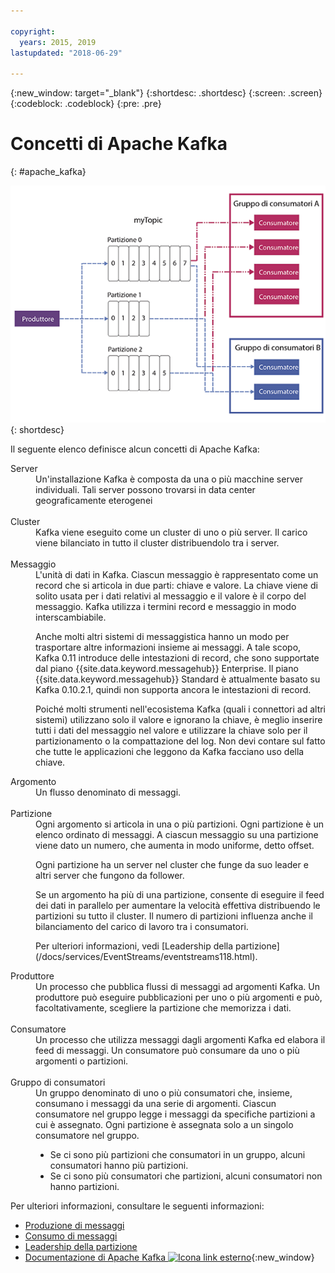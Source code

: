 ```yaml
---

copyright:
  years: 2015, 2019
lastupdated: "2018-06-29"

---
```


{:new_window: target="_blank"}
{:shortdesc: .shortdesc}
{:screen: .screen}
{:codeblock: .codeblock}
{:pre: .pre}

# Concetti di Apache Kafka
{: #apache_kafka}

![Diagramma dell'architettura Kafka.](kafka_overview.png "Diagramma che mostra un'architettura Kafka. Un produttore sta eseguendo il feed in un argomento Kafka su 3 partizioni e i messaggi vengono quindi sottoscritti dai consumatori. ")
{: shortdesc}

Il seguente elenco definisce alcun concetti di Apache Kafka:

<dl>
<dt>Server</dt>
<dd>Un'installazione Kafka è composta da una o più macchine server individuali. Tali server possono trovarsi in data center geograficamente eterogenei 
</dd>
<br/>
<dt>Cluster</dt>
<dd>Kafka viene eseguito come un cluster di uno o più server. Il carico viene bilanciato in tutto il cluster distribuendolo tra i server.</dd>
<br/>
<dt>Messaggio</dt>
<dd>L'unità di dati in Kafka. Ciascun messaggio è rappresentato come un record che si articola in due parti: chiave e valore. La chiave viene di solito usata per i dati relativi al messaggio e il valore è il corpo del messaggio. Kafka utilizza i termini record e messaggio in modo interscambiabile. 

<p>Anche molti altri sistemi di messaggistica hanno un modo per trasportare altre informazioni insieme ai messaggi. A tale scopo, Kafka 0.11 introduce delle intestazioni di record, che sono supportate dal piano {{site.data.keyword.messagehub}} Enterprise. Il piano {{site.data.keyword.messagehub}} Standard è attualmente basato su Kafka 0.10.2.1, quindi non supporta ancora le intestazioni di record. </p> 

<p>Poiché molti strumenti nell'ecosistema Kafka (quali i connettori ad altri sistemi) utilizzano solo il valore e ignorano la chiave, è meglio inserire tutti i dati del messaggio nel valore e utilizzare la chiave solo per il partizionamento o la compattazione del log. Non devi contare sul fatto che tutte le applicazioni che leggono da Kafka facciano uso della chiave.</p>   </dd>
<dt>Argomento</dt>
<dd>Un flusso denominato di messaggi.</dd>
<br/>
<dt>Partizione</dt>
<dd>Ogni argomento si articola in una o più partizioni. Ogni partizione è un elenco ordinato di messaggi. A ciascun messaggio su una partizione viene dato un numero, che aumenta in modo uniforme, detto offset. 
<p>Ogni partizione ha un server nel cluster che funge da suo leader e altri server che fungono da follower.<p>
<p>Se un argomento ha più di una partizione, consente di eseguire il feed dei dati in parallelo per aumentare la velocità effettiva distribuendo le partizioni su tutto il cluster. Il numero di partizioni influenza anche il bilanciamento del carico di lavoro tra i consumatori.</p>
<p>Per ulteriori informazioni, vedi [Leadership della partizione](/docs/services/EventStreams/eventstreams118.html).</dd>
<dt>Produttore</dt>
<dd>Un processo che pubblica flussi di messaggi ad argomenti Kafka. Un produttore può eseguire
pubblicazioni per uno o più argomenti e può, facoltativamente, scegliere la partizione che memorizza i dati.<br/></dd>
<br/>
<dt>Consumatore </dt>
<dd>Un processo che utilizza messaggi dagli argomenti Kafka ed elabora il feed di messaggi. Un consumatore può consumare da uno o più argomenti o partizioni.</dd>
<br/>
<dt>Gruppo di consumatori</dt>
<dd>Un gruppo denominato di uno o più consumatori che, insieme, consumano i messaggi da una serie di argomenti. Ciascun consumatore nel gruppo legge i messaggi da specifiche partizioni a cui è assegnato. Ogni partizione è assegnata solo a un singolo consumatore nel gruppo.
<ul>
<li>Se ci sono più partizioni che consumatori in un gruppo, alcuni consumatori hanno più partizioni.</li>
<li>Se ci sono più consumatori che partizioni, alcuni consumatori non hanno partizioni.</li>
</ul>
</dd>
</dl>

Per ulteriori informazioni, consultare le seguenti informazioni:
- [Produzione di messaggi](/docs/services/EventStreams/eventstreams112.html)
- [Consumo di messaggi](/docs/services/EventStreams/eventstreams114.html) 
- [Leadership della partizione](/docs/services/EventStreams/eventstreams118.html) 
- [Documentazione di Apache Kafka ![Icona link esterno](../../icons/launch-glyph.svg "Icona link esterno")](http://kafka.apache.org/documentation.html){:new_window} 


<!-- 27/06/18 Karen: removing - suggestion from James

## {{site.data.keyword.messagehub}} plans
{{site.data.keyword.messagehub}} is available as two different plans depending on your requirements: Standard and Enterprise.

* Choose the Standard plan if you want event ingest and distribution capabilities, where you pay for what you use and share infrastructure with others.
* Choose the Enterprise plan if data isolation, guaranteed performance, and increased retention are important considerations. 

For more information, see [Choosing your plan](/docs/services/EventStreams/eventstreams085.html).
-->



